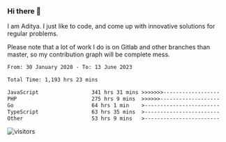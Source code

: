 ### Hi there 👋

I am Aditya. I just like to code, and come up with innovative solutions for regular problems.

Please note that a lot of work I do is on Gitlab and other branches than master, so my contribution graph will be complete mess.

<!--START_SECTION:waka-->

```txt
From: 30 January 2020 - To: 13 June 2023

Total Time: 1,193 hrs 23 mins

JavaScript                 341 hrs 31 mins >>>>>>>------------------   28.62 %
PHP                        275 hrs 9 mins  >>>>>>-------------------   23.06 %
Go                         64 hrs 1 min    >------------------------   05.37 %
TypeScript                 63 hrs 35 mins  >------------------------   05.33 %
Other                      53 hrs 9 mins   >------------------------   04.45 %
```

<!--END_SECTION:waka-->

![visitors](https://visitor-badge.glitch.me/badge?page_id=BrainBuzzer.visitor-badge&left_color=green&right_color=red)

